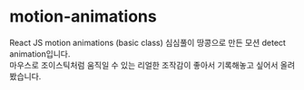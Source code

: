 # motion-animations
React JS motion animations (basic class)
심심풀이 땅콩으로 만든 모션 detect animation입니다.
</br>
마우스로 조이스틱처럼 움직일 수 있는 리얼한 조작감이
좋아서 기록해놓고 싶어서 올려봤습니다.
